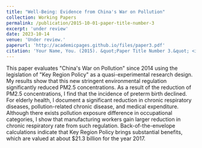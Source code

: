 ```yaml
---
title: "Well-Being: Evidence from China's War on Pollution"
collection: Working Papers
permalink: /publication/2015-10-01-paper-title-number-3
excerpt: 'under review'
date: 2023-10-14
venue: 'Under review.'
paperurl: 'http://academicpages.github.io/files/paper3.pdf'
citation: 'Your Name, You. (2015). &quot;Paper Title Number 3.&quot; <i>Journal 1</i>. 1(3).'
---
```


This paper evaluates "China's War on Pollution" since 2014 using the legislation of "Key Region Policy" as a quasi-experimental research design. My results show that this new stringent environmental regulation significantly reduced PM2.5 concentrations. As a result of the reduction of PM2.5 concentrations, I find that the incidence of preterm birth declined. For elderly health, I document a significant reduction in chronic respiratory diseases, pollution-related chronic disease, and medical expenditure. Although there exists pollution exposure difference in occupational categories, I show that manufacturing workers gain larger reduction in chronic respiratory rate from such regulation. Back-of-the-envelope calculations indicate that Key Region Policy brings substantial benefits, which are valued at about $21.3 billion for the year 2017.


